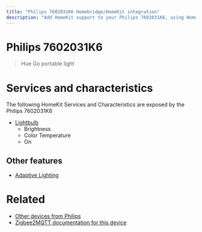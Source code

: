 ```yaml
---
title: "Philips 7602031K6 Homebridge/HomeKit integration"
description: "Add HomeKit support to your Philips 7602031K6, using Homebridge, Zigbee2MQTT and homebridge-z2m."
---
```

<!---
This file has been GENERATED using src/docgen/docgen.ts
DO NOT EDIT THIS FILE MANUALLY!
-->
# Philips 7602031K6
> Hue Go portable light


# Services and characteristics
The following HomeKit Services and Characteristics are exposed by
the Philips 7602031K6

* [Lightbulb](../../light.md)
  * Brightness
  * Color Temperature
  * On

## Other features
* [Adaptive Lighting](../../light.md)

# Related
* [Other devices from Philips](../index.md#philips)
* [Zigbee2MQTT documentation for this device](https://www.zigbee2mqtt.io/devices/7602031K6.html)